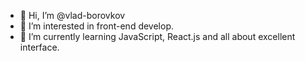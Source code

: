 - 👋 Hi, I’m @vlad-borovkov
- 👀 I’m interested in front-end develop. 
- 🌱 I’m currently learning JavaScript, React.js and all about excellent interface.

<!---
vlad-borovkov/vlad-borovkov is a ✨ special ✨ repository because its `README.md` (this file) appears on your GitHub profile.
You can click the Preview link to take a look at your changes.
--->
